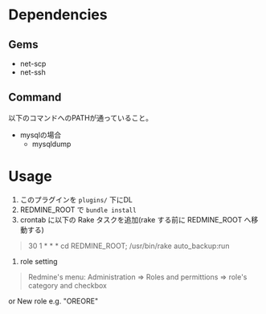 # Dependencies

## Gems

- net-scp
- net-ssh

## Command

以下のコマンドへのPATHが通っていること。

- mysqlの場合
  - mysqldump

# Usage

1. このプラグインを `plugins/` 下にDL
1. REDMINE_ROOT で `bundle install`
1. crontab に以下の Rake タスクを追加(rake する前に REDMINE_ROOT へ移動する)

> 30 1 * * * cd REDMINE_ROOT; /usr/bin/rake auto_backup:run

1. role setting

> Redmine's menu: Administration => Roles and permittions => role's category and checkbox

or New role e.g. "OREORE"
